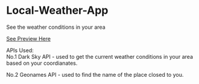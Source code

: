 # Local-Weather-App
See the weather conditions in your area


<a href="http://codepen.io/devemcn/full/xVrrXX/">See Preview Here</a>


APIs Used: <br/>
No.1 Dark Sky API - used to get the current weather conditions in your area based on your coordianates.

No.2 Geonames API - used to find the name of the place closed to you.

